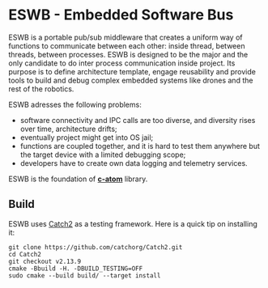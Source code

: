 # ESWB - Embedded Software Bus

ESWB is a portable pub/sub middleware that creates a uniform way of functions to communicate between each other: 
inside thread, between threads, between processes. ESWB is designed to be the major and the only candidate to do inter process 
communication inside project. Its purpose is to define architecture template, engage reusability and provide tools to build and debug 
complex embedded systems like drones and the rest of the robotics.

ESWB adresses the following problems:
- software connectivity and IPC calls are too diverse, and diversity rises over time, architecture drifts;
- eventually project might get into OS jail;
- functions are coupled together, and it is hard to test them anywhere but the target device
  with a limited debugging scope;
- developers have to create own data logging and telemetry services.

ESWB is the foundation of [**c-atom**](https://github.com/ctlst-tech/c-atom) library.

## Build

ESWB uses [Catch2](https://github.com/catchorg/Catch2) as a testing framework. Here is a quick tip on installing it:

```shell
git clone https://github.com/catchorg/Catch2.git
cd Catch2
git checkout v2.13.9
cmake -Bbuild -H. -DBUILD_TESTING=OFF
sudo cmake --build build/ --target install
```

